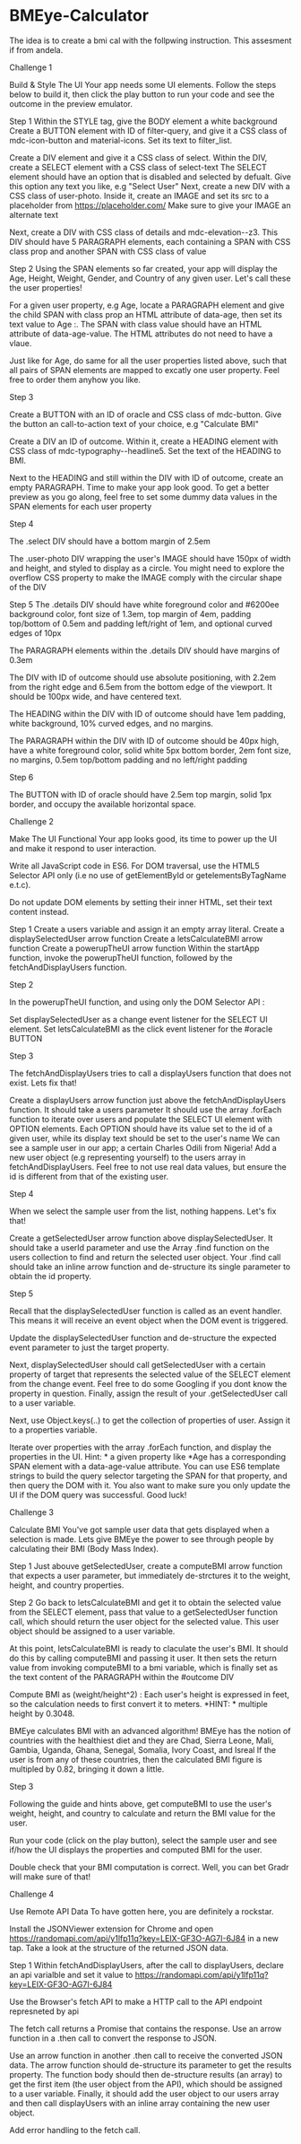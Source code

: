 # BMEye-Calculator

The idea is to create a bmi cal with the follpwing instruction. This assesment if from andela.

Challenge  1


Build & Style The UI
Your app needs some UI elements. Follow the steps below to build it, then click the play button to run your code and see the outcome in the preview emulator.

Step 1
Within the STYLE tag, give the BODY element a white background
Create a BUTTON element with ID of filter-query, and give it a CSS class of mdc-icon-button and material-icons. Set its text to filter_list.

Create a DIV element and give it a CSS class of select. Within the DIV, create a SELECT element with a CSS class of select-text
The SELECT element should have an option that is disabled and selected by defualt. Give this option any text you like, e.g "Select User"
Next, create a new DIV with a CSS class of user-photo. Inside it, create an IMAGE and set its src to a placeholder from https://placeholder.com/ Make sure to give your IMAGE an alternate text

Next, create a DIV with CSS class of details and mdc-elevation--z3. This DIV should have 5 PARAGRAPH elements, each containing a SPAN with CSS class prop and another SPAN with CSS class of value


Step 2
Using the SPAN elements so far created, your app will display the Age, Height, Weight, Gender, and Country of any given user. Let's call these the user properties!

For a given user property, e.g Age, locate a PARAGRAPH element and give the child SPAN with class prop an HTML attribute of data-age, then set its text value to Age :. The SPAN with class value should have an HTML attribute of data-age-value. The HTML attributes do not need to have a vlaue.

Just like for Age, do same for all the user properties listed above, such that all pairs of SPAN elements are mapped to excatly one user property. Feel free to order them anyhow you like.

Step 3

Create a BUTTON with an ID of oracle and CSS class of mdc-button. Give the button an call-to-action text of your choice, e.g "Calculate BMI"

Create a DIV an ID of outcome. Within it, create a HEADING element with CSS class of mdc-typography--headline5. Set the text of the HEADING to BMI.

Next to the HEADING and still within the DIV with ID of outcome, create an empty PARAGRAPH.
Time to make your app look good. To get a better preview as you go along, feel free to set some dummy data values in the SPAN elements for each user property

Step 4

The .select DIV should have a bottom margin of 2.5em

The .user-photo DIV wrapping the user's IMAGE should have 150px of width and height, and styled to display as a circle. You might need to explore the overflow CSS property to make the IMAGE comply with the circular shape of the DIV

Step 5
The .details DIV should have white foreground color and #6200ee background color, font size of 1.3em, top margin of 4em, padding top/bottom of 0.5em and padding left/right of 1em, and optional curved edges of 10px

The PARAGRAPH elements within the .details DIV should have margins of 0.3em

The DIV with ID of outcome should use absolute positioning, with 2.2em from the right edge and 6.5em from the bottom edge of the viewport. It should be 100px wide, and have centered text.

The HEADING within the DIV with ID of outcome should have 1em padding, white background, 10% curved edges, and no margins.

The PARAGRAPH within the DIV with ID of outcome should be 40px high, have a white foreground color, solid white 5px bottom border, 2em font size, no margins, 0.5em top/bottom padding and no left/right padding

Step 6

The BUTTON with ID of oracle should have 2.5em top margin, solid 1px border, and occupy the available horizontal space.


Challenge 2

Make The UI Functional
Your app looks good, its time to power up the UI and make it respond to user interaction.

Write all JavaScript code in ES6. For DOM traversal, use the HTML5 Selector API only (i.e no use of getElementById or getelementsByTagName e.t.c).

Do not update DOM elements by setting their inner HTML, set their text content instead.

Step 1
Create a users variable and assign it an empty array literal.
Create a displaySelectedUser arrow function
Create a letsCalculateBMI arrow function
Create a powerupTheUI arrow function
Within the startApp function, invoke the powerupTheUI function, followed by the fetchAndDisplayUsers function.

Step 2

In the powerupTheUI function, and using only the DOM Selector API :

Set displaySelectedUser as a change event listener for the SELECT UI element.
Set letsCalculateBMI as the click event listener for the #oracle BUTTON

Step 3

The fetchAndDisplayUsers tries to call a displayUsers function that does not exist. Lets fix that!

Create a displayUsers arrow function just above the fetchAndDisplayUsers function. It should take a users parameter
It should use the array .forEach function to iterate over users and populate the SELECT UI element with OPTION elements. Each OPTION should have its value set to the id of a given user, while its display text should be set to the user's name
We can see a sample user in our app; a certain Charles Odili from Nigeria! Add a new user object (e.g representing yourself) to the users array in fetchAndDisplayUsers. Feel free to not use real data values, but ensure the id is different from that of the existing user.

Step 4

When we select the sample user from the list, nothing happens. Let's fix that!

Create a getSelectedUser arrow function above displaySelectedUser. It should take a userId parameter and use the Array .find function on the users collection to find and return the selected user object. Your .find call should take an inline arrow function and de-structure its single parameter to obtain the id property.

Step 5

Recall that the displaySelectedUser function is called as an event handler. This means it will receive an event object when the DOM event is triggered.

Update the displaySelectedUser function and de-structure the expected event parameter to just the target property.

Next, displaySelectedUser should call getSelectedUser with a certain property of target that represents the selected value of the SELECT element from the change event. Feel free to do some Googling if you dont know the property in question. Finally, assign the result of your .getSelectedUser call to a user variable.

Next, use Object.keys(..) to get the collection of properties of user. Assign it to a properties variable.

Iterate over properties with the array .forEach function, and display the properties in the UI. Hint: * a given property like *Age has a corresponding SPAN element with a data-age-value attribute. You can use ES6 template strings to build the query selector targeting the SPAN for that property, and then query the DOM with it. You also want to make sure you only update the UI if the DOM query was successful. Good luck!


Challenge 3

Calculate BMI
You've got sample user data that gets displayed when a selection is made. Lets give BMEye the power to see through people by calculating their BMI (Body Mass Index).

Step 1
Just abouve getSelectedUser, create a computeBMI arrow function that expects a user parameter, but immediately de-strctures it to the weight, height, and country properties.

Step 2
Go back to letsCalculateBMI and get it to obtain the selected value from the SELECT element, pass that value to a getSelectedUser function call, which should return the user object for the selected value. This user object should be assigned to a user variable.

At this point, letsCalculateBMI is ready to claculate the user's BMI. It should do this by calling computeBMI and passing it user. It then sets the return value from invoking computeBMI to a bmi variable, which is finally set as the text content of the PARAGRAPH within the #outcome DIV

Compute BMI as (weight/height^2) : Each user's height is expressed in feet, so the calculation needs to first convert it to meters. *HINT: * multiple height by 0.3048.

BMEye calculates BMI with an advanced algorithm! BMEye has the notion of countries with the healthiest diet and they are Chad, Sierra Leone, Mali, Gambia, Uganda, Ghana, Senegal, Somalia, Ivory Coast, and Isreal If the user is from any of these countries, then the calculated BMI figure is multipled by 0.82, bringing it down a little.

Step 3

Following the guide and hints above, get computeBMI to use the user's weight, height, and country to calculate and return the BMI value for the user.

Run your code (click on the play button), select the sample user and see if/how the UI displays the properties and computed BMI for the user.

Double check that your BMI computation is correct. Well, you can bet Gradr will make sure of that!


Challenge 4

Use Remote API Data
To have gotten here, you are definitely a rockstar.



Install the JSONViewer extension for Chrome and open https://randomapi.com/api/y1lfp11q?key=LEIX-GF3O-AG7I-6J84 in a new tap. Take a look at the structure of the returned JSON data.

Step 1
Within fetchAndDisplayUsers, after the call to displayUsers, declare an api varialble and set it value to https://randomapi.com/api/y1lfp11q?key=LEIX-GF3O-AG7I-6J84

Use the Browser's fetch API to make a HTTP call to the API endpoint represneted by api

The fetch call returns a Promise that contains the response. Use an arrow function in a .then call to convert the response to JSON.

Use an arrow function in another .then call to receive the converted JSON data. The arrow function should de-structure its parameter to get the results property. The function body should then de-structure results (an array) to get the first item (the user object from the API), which should be assigned to a user variable. Finally, it should add the user object to our users array and then call displayUsers with an inline array containing the new user object.

Add error handling to the fetch call.

